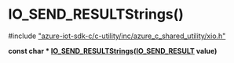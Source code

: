 # IO_SEND_RESULTStrings()

\#include ["azure-iot-sdk-c/c-utility/inc/azure_c_shared_utility/xio.h"](../iot-c-ref-xio-h.md)  

**const char * [IO_SEND_RESULTStrings](#xio_8h_1a416b3c0568688eb7e120d3c125270cf8)([IO_SEND_RESULT](#xio_8h_1af7c3c4f484edf573bac242fa33ff4a27) value)**

